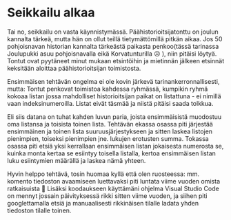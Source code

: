 # Seikkailu alkaa

Tai no, seikkailu on vasta käynnistymässä. Päähistorioitsijatonttu on joulun kannalta tärkeä, mutta hän on ollut teillä tietymättömillä pitkän aikaa. Jos 50 pohjoisnavan historian kannalta tärkeästä paikasta penkoo(tässä tarinassa Joulupukki asuu pohjoisnavalla eikä Korvatunturilla ☹ ), niin pitäisi löytyä. Tontut ovat pyytäneet minut mukaan etsintöihin ja mietinnän jälkeen etsinnät keksitään aloittaa päähistorioitsijan toimistosta.

Ensimmäisen tehtävän ongelma ei ole kovin järkevä tarinankerronnallisesti, mutta: Tontut penkovat toimistoa kahdessa ryhmässä, kumpikin ryhmä kokoaa listan jossa mahdolliset historioitsijan paikat on listattuna - ei nimillä vaan indeksinumeroilla. Listat eivät täsmää ja niistä pitäisi saada tolkkua.

Eli siis datana on tuhat kahden luvun paria, joista ensimmäisistä muodostuu oma listansa ja toisista toinen lista. Tehtävän ekassa osassa piti järjestää ensimmäinen ja toinen lista suuruusjärjestykseen ja sitten laskea listojen pienimpien, toiseksi pienimpien jne. lukujen erotusten summa. Tokassa osassa piti etsiä yksi kerrallaan ensimmäisen listan jokaisesta numerosta se, kuinka monta kertaa se esiintyy toisella listalla, kertoa ensimmäisen listan luku esiintymien määrällä ja laskea nämä yhteen.

Hyvin helppo tehtävä, tosin huomaa kyllä että olen ruosteessa: mm. komento tiedoston avaamiseen luettavaksi piti luntata viime vuoden omista ratkaisuista 🤡 Lisäksi koodaukseen käyttämäni ohjelma Visual Studio Code on mennyt jossain päivityksessä rikki sitten viime vuoden, ja siihen piti googlettamalla etsiä ja manuaalisesti rikkinäisen tilalle ladata yhden tiedoston tilalle toinen.
